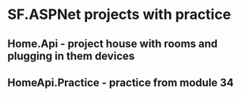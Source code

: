 # SF.ASPNet projects with practice
## Home.Api - project house with rooms and plugging in them devices
## HomeApi.Practice - practice from module 34
## 
